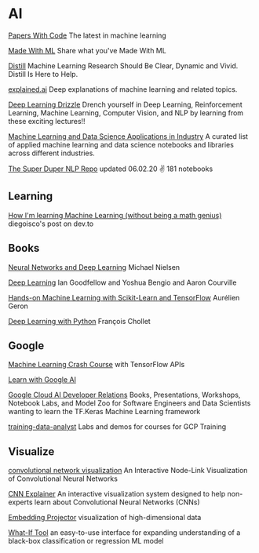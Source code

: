 # AI

[Papers With Code](https://paperswithcode.com/) The latest in machine learning

[Made With ML](https://madewithml.com/) Share what you've Made With ML

[Distill](https://distill.pub/) Machine Learning Research Should Be Clear, Dynamic and Vivid. Distill Is Here to Help.

[explained.ai](https://explained.ai/) Deep explanations of machine learning and related topics.

[Deep Learning Drizzle](https://deep-learning-drizzle.github.io/) Drench yourself in Deep Learning, Reinforcement Learning, Machine Learning, Computer Vision, and NLP by learning from these exciting lectures!!

[Machine Learning and Data Science Applications in Industry](https://github.com/firmai/industry-machine-learning) A curated list of applied machine learning and data science notebooks and libraries across different industries.

[The Super Duper NLP Repo](https://notebooks.quantumstat.com/) updated 06.02.20 ✌️ 181 notebooks

## Learning

[How I'm learning Machine Learning (without being a math genius)](https://dev.to/diegoisco/how-i-m-learning-machine-learning-without-being-a-math-genius-1g4c) diegoisco's post on dev.to

## Books

[Neural Networks and Deep Learning](http://neuralnetworksanddeeplearning.com/) Michael Nielsen

[Deep Learning](http://www.deeplearningbook.org/) Ian Goodfellow and Yoshua Bengio and Aaron Courville

[Hands-on Machine Learning with Scikit-Learn and TensorFlow](https://github.com/ageron/handson-ml2) Aurélien Geron

[Deep Learning with Python](https://www.manning.com/books/deep-learning-with-python) François Chollet

## Google

[Machine Learning Crash Course](https://developers.google.com/machine-learning/crash-course) with TensorFlow APIs

[Learn with Google AI](https://ai.google/education/)

[Google Cloud AI Developer Relations](https://github.com/GoogleCloudPlatform/keras-idiomatic-programmer) Books, Presentations, Workshops, Notebook Labs, and Model Zoo for Software Engineers and Data Scientists wanting to learn the TF.Keras Machine Learning framework

[training-data-analyst](https://github.com/GoogleCloudPlatform/training-data-analyst) Labs and demos for courses for GCP Training

## Visualize

[convolutional network visualization](https://www.cs.ryerson.ca/~aharley/vis/) An Interactive Node-Link Visualization of Convolutional Neural Networks

[CNN Explainer](https://github.com/poloclub/cnn-explainer) An interactive visualization system designed to help non-experts learn about Convolutional Neural Networks (CNNs)

[Embedding Projector](https://projector.tensorflow.org/) visualization of high-dimensional data

[What-If Tool](https://github.com/PAIR-code/what-if-tool) an easy-to-use interface for expanding understanding of a black-box classification or regression ML model
